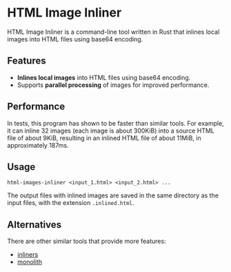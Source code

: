 # HTML Image Inliner

HTML Image Inliner is a command-line tool written in Rust that inlines local images into HTML files using base64
encoding.

## Features

- **Inlines local images** into HTML files using base64 encoding.
- Supports **parallel processing** of images for improved performance.

## Performance

In tests, this program has shown to be faster than similar tools. For example, it can inline 32 images (each image is
about 300KiB) into a source HTML file of about 9KiB, resulting in an inlined HTML file of about 11MiB, in approximately
187ms.

## Usage

```shell
html-images-inliner <input_1.html> <input_2.html> ...
```

The output files with inlined images are saved in the same directory as the input files, with the
extension `.inlined.html`.

## Alternatives

There are other similar tools that provide more features:

- [inliners](https://github.com/makovich/inliners)
- [monolith](https://github.com/Y2Z/monolith)